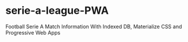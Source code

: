 # serie-a-league-PWA
Football Serie A Match Information With Indexed DB, Materialize CSS and Progressive Web Apps
